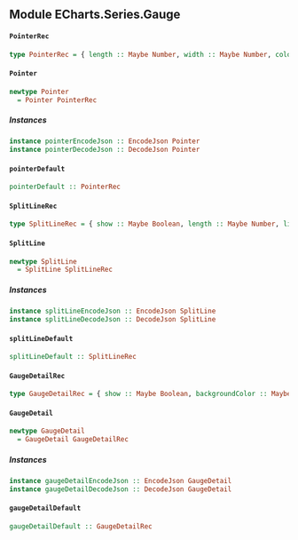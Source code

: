 ## Module ECharts.Series.Gauge

#### `PointerRec`

``` purescript
type PointerRec = { length :: Maybe Number, width :: Maybe Number, color :: Maybe Color }
```

#### `Pointer`

``` purescript
newtype Pointer
  = Pointer PointerRec
```

##### Instances
``` purescript
instance pointerEncodeJson :: EncodeJson Pointer
instance pointerDecodeJson :: DecodeJson Pointer
```

#### `pointerDefault`

``` purescript
pointerDefault :: PointerRec
```

#### `SplitLineRec`

``` purescript
type SplitLineRec = { show :: Maybe Boolean, length :: Maybe Number, lineStyle :: Maybe LineStyle }
```

#### `SplitLine`

``` purescript
newtype SplitLine
  = SplitLine SplitLineRec
```

##### Instances
``` purescript
instance splitLineEncodeJson :: EncodeJson SplitLine
instance splitLineDecodeJson :: DecodeJson SplitLine
```

#### `splitLineDefault`

``` purescript
splitLineDefault :: SplitLineRec
```

#### `GaugeDetailRec`

``` purescript
type GaugeDetailRec = { show :: Maybe Boolean, backgroundColor :: Maybe Color, borderWidth :: Maybe Number, borderColor :: Maybe Color, width :: Maybe Number, height :: Maybe Number, offsetCenter :: Maybe (Tuple PercentOrPixel PercentOrPixel), formatter :: Maybe Formatter, textStyle :: Maybe TextStyle }
```

#### `GaugeDetail`

``` purescript
newtype GaugeDetail
  = GaugeDetail GaugeDetailRec
```

##### Instances
``` purescript
instance gaugeDetailEncodeJson :: EncodeJson GaugeDetail
instance gaugeDetailDecodeJson :: DecodeJson GaugeDetail
```

#### `gaugeDetailDefault`

``` purescript
gaugeDetailDefault :: GaugeDetailRec
```


